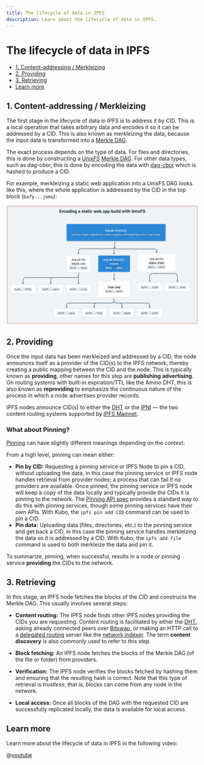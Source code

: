 ```yaml
---
title: The lifecycle of data in IPFS
description: Learn about the lifecycle of data in IPFS.
---
```


# The lifecycle of data in IPFS

- [1. Content-addressing / Merkleizing](#1-content-addressing--merkleizing)
- [2. Providing](#2-providing)
- [3. Retrieving](#3-retrieving)
- [Learn more](#learn-more)

## 1. Content-addressing / Merkleizing

The first stage in the lifecycle of data in IPFS is to address it by CID. This is a local operation that takes arbitrary data and encodes it so it can be addressed by a CID. This is also known as _merkleizing_ the data, because the input data is transformed into a [Merkle DAG](./merkle-dag.md).

The exact process depends on the type of data. For files and directories, this is done by constructing a [UnixFS](./file-systems.md#unix-file-system-unixfs) [Merkle DAG](./merkle-dag.md). For other data types, such as dag-cbor, this is done by encoding the data with [dag-cbor](https://ipld.io/docs/codecs/known/dag-cbor/) which is hashed to produce a CID.

For example, merkleizing a static web application into a UnixFS DAG looks like this, where the whole application is addressed by the CID in the top block (`bafy...jomu`):

![UnixFS Dag](./images/unixfs-dag-diagram.png)

## 2. Providing

Once the input data has been merkleized and addressed by a CID, the node announces itself as a provider of the CID(s) to the IPFS network, thereby creating a public mapping between the CID and the node. This is typically known as **providing**, other names for this step are **publishing** **advertising**. On routing systems with built-in expiration/TTL like the Amino DHT, this is also known as **reproviding** to emphasize the continuous nature of the process in which a node advertises provider records.

IPFS nodes announce CID(s) to either the [DHT](./dht.md) or the [IPNI](./ipni.md) — the two content routing systems supported by [IPFS Mainnet](./glossary.md#mainnet).

### What about Pinning?

[Pinning](./glossary.md#pinning) can have slightly different meanings depending on the context:

From a high level, pinning can mean either:

- **Pin by CID:** Requesting a pinning service or IPFS Node to pin a CID, without uploading the data, in this case the pinning service or IPFS node handles retrieval from provider nodes; a process that can fail if no providers are available. Once pinned, the pinning service or IPFS node will keep a copy of the data locally and typically provide the CIDs it is pinning to the network. The [Pinning API spec](https://ipfs.github.io/pinning-services-api-spec/) provides a standard way to do this with pinning services, though some pinning services have their own APIs. With Kubo, the `ipfs pin add CID` command can be used to pin a CID.
- **Pin data:** Uploading data (files, directories, etc.) to the pinning service and get back a CID, in this case the pinning service handles merkleizing the data so it is addressed by a CID. With Kubo, the `ipfs add file` command is used to both merkleize the data and pin it.

To summarize, pinning, when successful, results in a node or pinning service **providing** the CIDs to the network.

## 3. Retrieving

In this stage, an IPFS node fetches the blocks of the CID and constructs the Merkle DAG. This usually involves several steps:

- **Content routing:** The IPFS node finds other IPFS nodes providing the CIDs you are requesting. Content routing is facilitated by either the [DHT](./dht.md), asking already connected peers over [Bitswap](./bitswap.md), or making an HTTP call to a [delegated routing](https://github.com/ipfs/specs/blob/main/IPIP/0337-delegated-routing-http-api.md) server like the [network indexer](https://cid.contact/). The term **content discovery** is also commonly used to refer to this step.

- **Block fetching:** An IPFS node fetches the blocks of the Merkle DAG (of the file or folder) from providers.

- **Verification:** The IPFS node verifies the blocks fetched by hashing them and ensuring that the resulting hash is correct. Note that this type of retrieval is _trustless_; that is, blocks can come from any node in the network.

- **Local access:** Once all blocks of the DAG with the requested CID are successfully replicated locally, the data is available for local access.

## Learn more

Learn more about the lifecycle of data in IPFS in the following video:

@[youtube](iaVXRPsRCUc)
